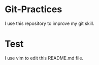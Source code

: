 # Git-Practices
I use this repository to improve my git skill.

# Test
I use vim to edit this README.md file.
